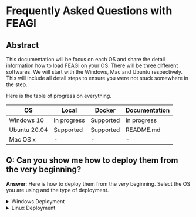 # Frequently Asked Questions with FEAGI
## Abstract

This documentation will be focus on each OS and share the detail information how to load FEAGI on your OS. There will be three different softwares. We will start with the Windows, Mac and Ubuntu respectively. This will include all detail steps to ensure you were not stuck somewhere in the step.

Here is the table of progress on everything.

| OS            | Local     | Docker    | Documentation                                  | 
|--------------|-----------|-----------|---------------
| Windows 10   | In progress   | Supported | in progress   
| Ubuntu 20.04 | Supported | Supported | README.md                                
| Mac OS x     |  -        | -         | - 

## Q: Can you show me how to deploy them from the very beginning?
**Answer**: Here is how to deploy them from the very beginning. Select the OS you are using and the type of deployment.
<details>
<summary>Windows Deployment</summary>

[//]: # (## Windows deployment)
<details>
  <summary>Download requirement</summary>

 1. [Github](https://desktop.github.com)
 2. [Docker](https://hub.docker.com/editions/community/docker-ce-desktop-windows)
 3. [Git](https://git-scm.com/downloads)

 Download them then follow the steps next.
</details>

    
### Deploy container on FEAGI
<details>
  <summary>Windows</summary>

**Important information:**
Before you pull feagi-core from github, be sure to run this in git:
`git config --global core.autocrlf input` So this way, you can disable the convert from CRFL to LF

 After that, just run in git using commands:
 1. Type this in git, `git clone git@github.com:feagi/feagi-core.git`
 2. Navigate to feagi-core/docker/
 3. Type this in the git, `docker-compose -f feagi.yml build --no-cache`
 4. Once it's complete, run this: `docker-compose -f feagi.yml up`
 5. Press ctrl and click 3 different links: [ROS/Gazebo](http://127.0.0.1:6080/), [Godot](http://127.0.0.1:6081/), and [Grafana](http://localhost:3000/)
 6. Feel free to adjust the window or tab to view all at once.

</details>

### Deploy FEAGI on local
<details>
  <summary>Windows </summary>

 **Important information:**
 Before you pull feagi-core from github, be sure to run this in git:
 `git config --global core.autocrlf input` So this way, you can disable the convert from CRFL to LF
 
 Requirement: 
 1. [Download Python 3.8](https://www.python.org/downloads/)
 2. [Build Tools for Visual Studio 2022](https://visualstudio.microsoft.com/downloads/)
 3. Download C++ inside the Visual Studio installer


 This will be a little different from the container where you can simply load feagi in your local using the localhost. Type this in cmd
 1. Type this in git, `git clone git@github.com:feagi/feagi-core.git`
 2. Navigate to feagi-core/src/
 3. Type this in git, `notepad feagi_configuration.ini`
 4. Search the keyword, "ros_gazebo" and replace it to "127.0.0.1" without quotes and save the file.
 5. Navigate to feagi-core/
 6. Type this each line below in git:
 ```
 pip3 install virtualenv
 virtualenv env
 ./env/script/activate
 pip3 install -r requirements.txt
 cd src/cython_lib
 python cython_setup.py build_ext --inplace
 cd ..
 python main.py
 ``` 

 **Be sure to run main.py inside feagi-core/src/**

</details>
</details>

<details>
<summary>Linux Deployment</summary>

<details>
<summary>Download requirement </summary>

</details>
